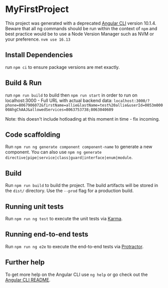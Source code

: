 # MyFirstProject

This project was generated with a deprecated [Angular CLI](https://github.com/angular/angular-cli) version 10.1.4. Beware that all ng commands should be run within the context of `npm` and best practice would be to use a Node Version Manager such as NVM or your preference. `nvm use 16.13`

## Install Dependencies 
run `npm ci` to ensure package versions are met exactly. 

## Build & Run 
run `npm run build` to build then `npm run start` in order to run on localhost:3000 - Full URL with actual backend data: `localhost:3000/?phone=8067906072&firstName=allie&lastName=test%20allie&userId=0053m00000AhgChAAJ&allowedServices=8063753738;8063040609`

Note: this doesn't include hotloading at this moment in time - fix incoming. 

## Code scaffolding

Run `npm run ng generate component component-name` to generate a new component. You can also use `npm ng generate directive|pipe|service|class|guard|interface|enum|module`.

## Build

Run `npm run build` to build the project. The build artifacts will be stored in the `dist/` directory. Use the `--prod` flag for a production build.

## Running unit tests

Run `npm run ng test` to execute the unit tests via [Karma](https://karma-runner.github.io).

## Running end-to-end tests

Run `npm run ng e2e` to execute the end-to-end tests via [Protractor](http://www.protractortest.org/).

## Further help

To get more help on the Angular CLI use `ng help` or go check out the [Angular CLI README](https://github.com/angular/angular-cli/blob/master/README.md).
